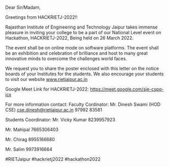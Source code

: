 Dear Sir/Madam,

Greetings from HACKRIETJ-2022!!

Rajasthan Institute of Engineering and Technology Jaipur takes immense pleasure in inviting your college to be a part of our National Level event on Hackathon, HACKRIETJ-2022, Being held on 26 March 2022. 

The event shall be on online mode on software platforms. The event shall be an exhibition and celebration of brilliance and host to many great innovative minds to overcome the challenges world faces.

We request you to share the poster enclosed with this letter on the notice boards of your Institutes for the students. 
We also encourage your students to visit our website www.rietjaipur.ac.in

Google Meet Link for HACKRIETJ-2022: https://meet.google.com/sje-cspq-icx

For more information contact:
Faculty Cordinator:
Mr. Dinesh Swami
(HOD CSE)
cse.dinesh@rietjaipur.ac.in 
97992 83581

Students Coordinator:
Mr. Vicky Kumar 
8239957923 

Mr. Mahipal
7665306403

Mr. Chirag
8955166680

Mr. Salim
9973916664

#RIETJaipur #hackrietj2022 #hackathon2022
